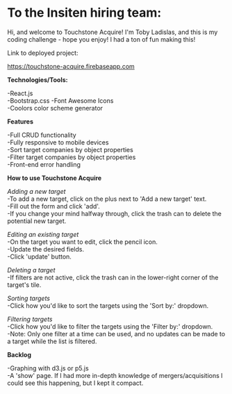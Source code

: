 # To the Insiten hiring team:

Hi, and welcome to Touchstone Acquire!  I'm Toby Ladislas, and this is my coding challenge - hope you enjoy!  I had a ton of fun making this!

Link to deployed project:  

https://touchstone-acquire.firebaseapp.com

**Technologies/Tools:**

-React.js  
-Bootstrap.css
-Font Awesome Icons  
-Coolors color scheme generator  


**Features**  

-Full CRUD functionality  
-Fully responsive to mobile devices  
-Sort target companies by object properties  
-Filter target companies by object properties  
-Front-end error handling  

**How to use Touchstone Acquire**  

*Adding a new target*  
-To add a new target, click on the plus next to 'Add a new target' text.  
-Fill out the form and click 'add'.  
-If you change your mind halfway through, click the trash can to delete the potential new target.  

*Editing an existing target*  
-On the target you want to edit, click the pencil icon.  
-Update the desired fields.  
-Click 'update' button.  

*Deleting a target*  
-If filters are not active, click the trash can in the lower-right corner of the target's tile.

*Sorting targets*  
-Click how you'd like to sort the targets using the 'Sort by:' dropdown.  

*Filtering targets*  
-Click how you'd like to filter the targets using the 'Filter by:' dropdown.  
-Note: Only one filter at a time can be used, and no updates can be made to a target while the list is filtered.  

**Backlog**  

-Graphing with d3.js or p5.js  
-A 'show' page.  If I had more in-depth knowledge of mergers/acquisitions I could see this happening, but I kept it compact.

